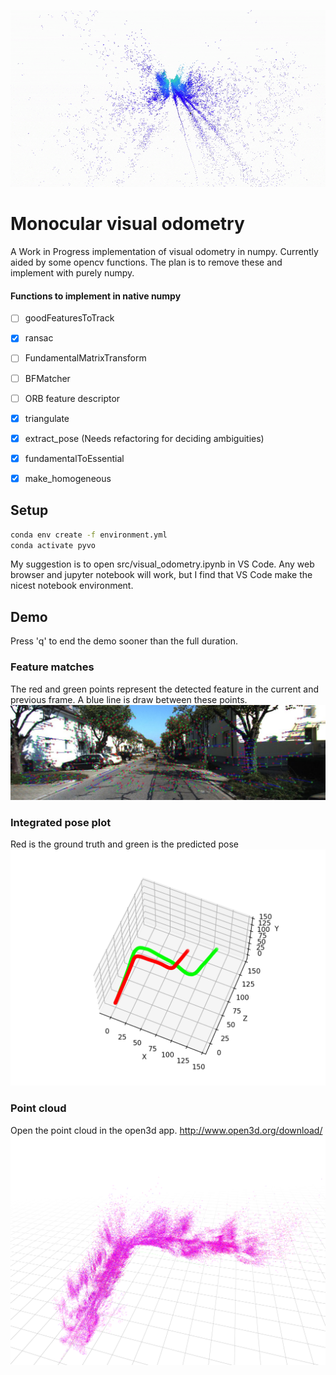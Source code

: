 
![](https://github.com/hpennington/mono-visual-odometry/raw/main/point_cloud.gif)

# Monocular visual odometry
A Work in Progress implementation of visual odometry in numpy. Currently aided by some opencv functions. The plan is to remove these and implement with purely numpy.


#### Functions to implement in native numpy
  - [ ] goodFeaturesToTrack
  - [x] ransac
  - [ ] FundamentalMatrixTransform
  - [ ] BFMatcher
  - [ ] ORB feature descriptor
  - [x] triangulate
  - [x] extract_pose (Needs refactoring for deciding ambiguities)
  - [x] fundamentalToEssential
  - [x] make_homogeneous


## Setup

```bash
conda env create -f environment.yml
conda activate pyvo
```

My suggestion is to open src/visual_odometry.ipynb in VS Code.
Any web browser and jupyter notebook will work, but I find that VS Code make the nicest notebook environment.

## Demo
Press 'q' to end the demo sooner than the full duration.

### Feature matches
The red and green points represent the detected feature in the current and previous frame. A blue line is draw between these points.
![](https://github.com/hpennington/mono-visual-odometry/raw/main/features.jpeg)


### Integrated pose plot
Red is the ground truth and green is the predicted pose
![](https://github.com/hpennington/mono-visual-odometry/raw/main/vo.png)

### Point cloud
Open the point cloud in the open3d app. http://www.open3d.org/download/
![](https://github.com/hpennington/mono-visual-odometry/raw/triangulation/point_cloud.png)



